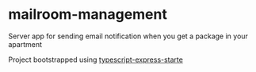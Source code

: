 # mailroom-management
Server app for sending email notification when you get a package in your apartment

Project bootstrapped using [typescript-express-starte](https://github.com/ljlm0402/typescript-express-starte)
